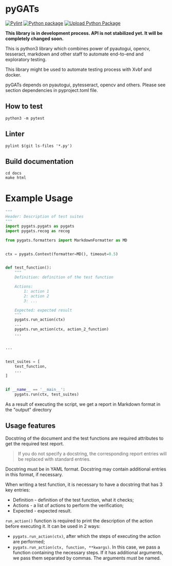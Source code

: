 # pyGATs

[![Pylint](https://github.com/IntegraSDL/pygats/actions/workflows/pylint.yml/badge.svg)](https://github.com/IntegraSDL/pygats/actions/workflows/pylint.yml)
[![Python package](https://github.com/IntegraSDL/pygats/actions/workflows/python-package.yml/badge.svg)](https://github.com/IntegraSDL/pygats/actions/workflows/python-package.yml)
[![Upload Python Package](https://github.com/IntegraSDL/pygats/actions/workflows/python-publish.yml/badge.svg)](https://github.com/IntegraSDL/pygats/actions/workflows/python-publish.yml)

**This library is in development process. API is not stabilized yet. It will
be completely changed soon.**


This is python3 library which combines power of pyautogui, opencv, tesseract, 
markdown and other staff to automate end-to-end and exploratory testing.

This library might be used to automate testing process with Xvbf and docker.

pyGATs depends on pyautogui, pytesseract, opencv and others. Please see section
dependencies in pyproject.toml file.


## How to test

```
python3 -m pytest
```

## Linter

```
pylint $(git ls-files '*.py')
```
## Build documentation

```
cd docs
make html
```

# Example Usage

```python
"""
Header: Description of test suites
"""
import pygats.pygats as pygats
import pygats.recog as recog

from pygats.formatters import MarkdownFormatter as MD


ctx = pygats.Context(formatter=MD(), timeout=0.5)


def test_function():
    """
    Definition: definition of the test function

    Actions:
        1: action 1
        2: action 2
        3: ...

    Expected: expected result
    """
    pygats.run_action(ctx)
    ...
    pygats.run_action(ctx, action_2_function)
    ...


...


test_suites = [
    test_function,
    ...
]


if __name__ == '__main__':
    pygats.run(ctx, test_suites)

```

As a result of executing the script, we get a report in Markdown format in the "output" directory

## Usage features

Docstring of the document and the test functions are required attributes to get the required test report.
> If you do not specify a docstring, the corresponding report entries will be replaced with standard entries.

Docstring must be in YAML format. Docstring may contain additional entries in this format, if necessary.

When writing a test function, it is necessary to have a docstring that has 3 key entries:
- Definition - definition of the test function, what it checks;
- Actions - a list of actions to perform the verification;
- Expected - expected result.

`run_action()` function is required to print the description of the action before executing it. It can be used in 2 ways:
- `pygats.run_action(ctx)`, after which the steps of executing the action are performed;
- `pygats.run_action(ctx, function, **kwargs)`. In this case, we pass a function containing the necessary steps. If it has additional arguments, we pass them separated by commas. The arguments must be named.
